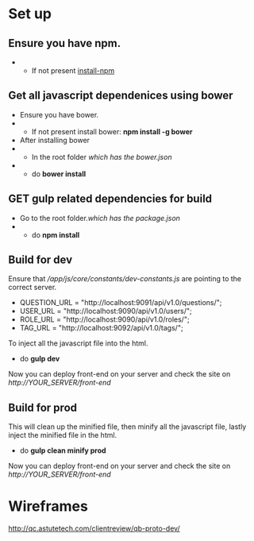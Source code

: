 # Set up

## Ensure you have npm.
- - If not present [install-npm]

## Get all javascript dependenices using bower
- Ensure you have bower.
- - If not present install bower: **npm install -g bower**
- After installing bower
- - In the root folder *which has the bower.json*
- - do **bower install**

## GET gulp related dependencies for build
- Go to the root folder.*which has the package.json*
- - do **npm install**

## Build for dev
Ensure that _/app/js/core/constants/dev-constants.js_ are pointing to the correct server.
- QUESTION_URL = "http://localhost:9091/api/v1.0/questions/";
- USER_URL = "http://localhost:9090/api/v1.0/users/";
- ROLE_URL = "http://localhost:9090/api/v1.0/roles/";
- TAG_URL = "http://localhost:9092/api/v1.0/tags/";

To inject all the javascript file into the html.
- do **gulp dev**

Now you can deploy front-end on your server and check the site on *http://YOUR_SERVER/front-end*

## Build for prod
This will clean up the minified file, then minify all the javascript file, lastly inject the minified file in the html.
- do **gulp clean minify prod**

Now you can deploy front-end on your server and check the site on *http://YOUR_SERVER/front-end*


# Wireframes
http://qc.astutetech.com/clientreview/qb-proto-dev/

 [install-npm]: <https://github.com/joemccann/dillinger>
